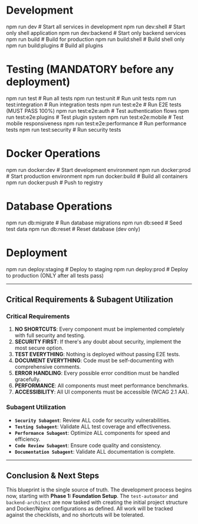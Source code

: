 # Development
npm run dev                    # Start all services in development
npm run dev:shell             # Start only shell application
npm run dev:backend           # Start only backend services
npm run build                 # Build for production
npm run build:shell           # Build shell only
npm run build:plugins         # Build all plugins

# Testing (MANDATORY before any deployment)
npm run test                  # Run all tests
npm run test:unit             # Run unit tests
npm run test:integration      # Run integration tests
npm run test:e2e              # Run E2E tests (MUST PASS 100%)
npm run test:e2e:auth         # Test authentication flows
npm run test:e2e:plugins      # Test plugin system
npm run test:e2e:mobile       # Test mobile responsiveness
npm run test:e2e:performance  # Run performance tests
npm run test:security         # Run security tests

# Docker Operations
npm run docker:dev            # Start development environment
npm run docker:prod           # Start production environment
npm run docker:build          # Build all containers
npm run docker:push           # Push to registry

# Database Operations
npm run db:migrate            # Run database migrations
npm run db:seed              # Seed test data
npm run db:reset             # Reset database (dev only)

# Deployment
npm run deploy:staging        # Deploy to staging
npm run deploy:prod          # Deploy to production (ONLY after all tests pass)

---

## Critical Requirements & Subagent Utilization

### Critical Requirements
1.  **NO SHORTCUTS**: Every component must be implemented completely with full security and testing.
2.  **SECURITY FIRST**: If there's any doubt about security, implement the most secure option.
3.  **TEST EVERYTHING**: Nothing is deployed without passing E2E tests.
4.  **DOCUMENT EVERYTHING**: Code must be self-documenting with comprehensive comments.
5.  **ERROR HANDLING**: Every possible error condition must be handled gracefully.
6.  **PERFORMANCE**: All components must meet performance benchmarks.
7.  **ACCESSIBILITY**: All UI components must be accessible (WCAG 2.1 AA).

### Subagent Utilization
-   **`Security Subagent`**: Review ALL code for security vulnerabilities.
-   **`Testing Subagent`**: Validate ALL test coverage and effectiveness.
-   **`Performance Subagent`**: Optimize ALL components for speed and efficiency.
-   **`Code Review Subagent`**: Ensure code quality and consistency.
-   **`Documentation Subagent`**: Validate ALL documentation is complete.

---

## Conclusion & Next Steps

This blueprint is the single source of truth. The development process begins now, starting with **Phase 1: Foundation Setup**. The `test-automator` and `backend-architect` are now tasked with creating the initial project structure and Docker/Nginx configurations as defined. All work will be tracked against the checklists, and no shortcuts will be tolerated.